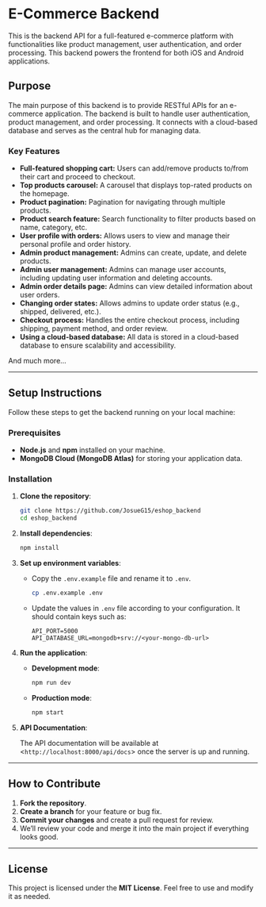 # E-Commerce Backend

This is the backend API for a full-featured e-commerce platform with functionalities like product management, user authentication, and order processing. This backend powers the frontend for both iOS and Android applications.

## Purpose

The main purpose of this backend is to provide RESTful APIs for an e-commerce application. The backend is built to handle user authentication, product management, and order processing. It connects with a cloud-based database and serves as the central hub for managing data.

### Key Features

- **Full-featured shopping cart:** Users can add/remove products to/from their cart and proceed to checkout.
- **Top products carousel:** A carousel that displays top-rated products on the homepage.
- **Product pagination:** Pagination for navigating through multiple products.
- **Product search feature:** Search functionality to filter products based on name, category, etc.
- **User profile with orders:** Allows users to view and manage their personal profile and order history.
- **Admin product management:** Admins can create, update, and delete products.
- **Admin user management:** Admins can manage user accounts, including updating user information and deleting accounts.
- **Admin order details page:** Admins can view detailed information about user orders.
- **Changing order states:** Allows admins to update order status (e.g., shipped, delivered, etc.).
- **Checkout process:** Handles the entire checkout process, including shipping, payment method, and order review.
- **Using a cloud-based database:** All data is stored in a cloud-based database to ensure scalability and accessibility.

And much more...

---

## Setup Instructions

Follow these steps to get the backend running on your local machine:

### Prerequisites

- **Node.js** and **npm** installed on your machine.
- **MongoDB Cloud (MongoDB Atlas)** for storing your application data.

### Installation

1. **Clone the repository**:

   ```bash
   git clone https://github.com/JosueG15/eshop_backend
   cd eshop_backend
   ```

2. **Install dependencies**:

   ```bash
   npm install
   ```

3. **Set up environment variables**:

   - Copy the `.env.example` file and rename it to `.env`.

     ```bash
     cp .env.example .env
     ```

   - Update the values in `.env` file according to your configuration. It should contain keys such as:

     ```plaintext
     API_PORT=5000
     API_DATABASE_URL=mongodb+srv://<your-mongo-db-url>
     ```

4. **Run the application**:

   - **Development mode**:

     ```bash
     npm run dev
     ```

   - **Production mode**:

     ```bash
     npm start
     ```

5. **API Documentation**:

   The API documentation will be available at <`http://localhost:8000/api/docs`> once the server is up and running.

---

## How to Contribute

1. **Fork the repository**.
2. **Create a branch** for your feature or bug fix.
3. **Commit your changes** and create a pull request for review.
4. We’ll review your code and merge it into the main project if everything looks good.

---

## License

This project is licensed under the **MIT License**. Feel free to use and modify it as needed.
